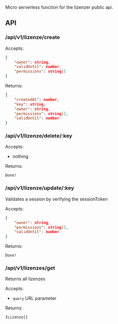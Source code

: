 Micro serverless function for the lizenzer public api.

## API

### /api/v1/lizenze/create

Accepts:

```json
{
	"owner": string,
    "validUntil": number,
	"permissions": string[]
}
```

Returns:

```json
{
    "createdAt": number,
    "key": string,
    "owner": string,
    "permissions": string[],
    "validUntil": number
}
```

### /api/v1/lizenze/delete/:key

Accepts:

-   nothing

Returns:

```
Done!
```

### /api/v1/lizenze/update/:key

Validates a session by verifying the sessionToken

Accepts:

```json
{
	"owner": string,
    "permissions": string[],
	"validUntil": number
}
```

Returns:

```
Done!
```

### /api/v1/lizenzes/get

Returns all lizenzes

Accepts:

-   `query` URL parameter

Returns:

```
ILizenze[]
```
